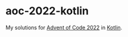 # aoc-2022-kotlin

My solutions for [Advent of Code 2022](https://adventofcode.com/2022)
in [Kotlin](https://kotlinlang.org).
